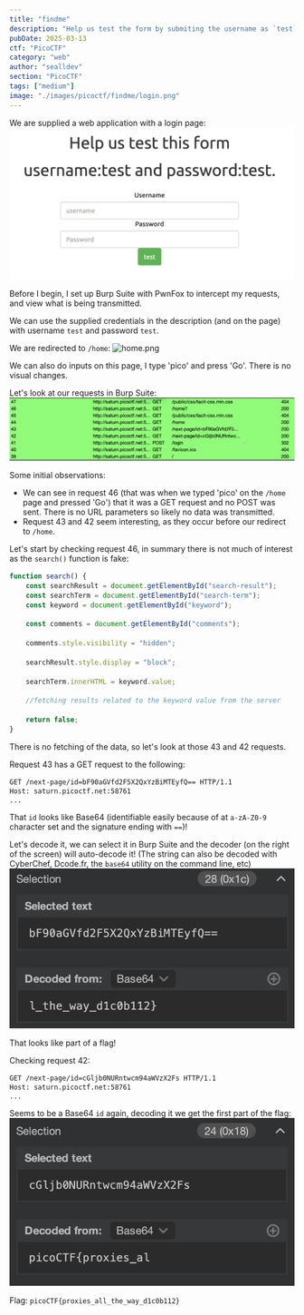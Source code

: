 ```yaml
---
title: "findme"
description: "Help us test the form by submiting the username as `test` and password as `test!`\n\nHint: any redirections?"
pubDate: 2025-03-13
ctf: "PicoCTF"
category: "web"
author: "sealldev"
section: "PicoCTF"
tags: ["medium"]
image: "./images/picoctf/findme/login.png"
---
```


We are supplied a web application with a login page:
![login.png](images/picoctf/findme/login.png)

Before I begin, I set up Burp Suite with PwnFox to intercept my requests, and view what is being transmitted.

We can use the supplied credentials in the description (and on the page) with username `test` and password `test`.

We are redirected to `/home`:
![home.png](images/picoctf/fineme/home.png)

We can also do inputs on this page, I type 'pico' and press 'Go'. There is no visual changes.

Let's look at our requests in Burp Suite:
![requests.png](images/picoctf/findme/requests.png)

Some initial observations:
- We can see in request 46 (that was when we typed 'pico' on the `/home` page and pressed 'Go') that it was a GET request and no POST was sent. There is no URL parameters so likely no data was transmitted.
- Request 43 and 42 seem interesting, as they occur before our redirect to `/home`.

Let's start by checking request 46, in summary there is not much of interest as the `search()` function is fake:
```javascript
function search() {
    const searchResult = document.getElementById("search-result");
    const searchTerm = document.getElementById("search-term");
    const keyword = document.getElementById("keyword");

    const comments = document.getElementById("comments");

    comments.style.visibility = "hidden";

    searchResult.style.display = "block";

    searchTerm.innerHTML = keyword.value;

    //fetching results related to the keyword value from the server

    return false;
}
```

There is no fetching of the data, so let's look at those 43 and 42 requests.

Request 43 has a GET request to the following:
```
GET /next-page/id=bF90aGVfd2F5X2QxYzBiMTEyfQ== HTTP/1.1
Host: saturn.picoctf.net:58761
...
```

That `id` looks like Base64 (identifiable easily because of at `a-zA-Z0-9` character set and the signature ending with `==`)!
 
Let's decode it, we can select it in Burp Suite and the decoder (on the right of the screen) will auto-decode it! (The string can also be decoded with CyberChef, Dcode.fr, the `base64` utility on the command line, etc)
![flagp2.png](images/picoctf/findme/flagp2.png)

That looks like part of a flag!

Checking request 42:
```
GET /next-page/id=cGljb0NURntwcm94aWVzX2Fs HTTP/1.1
Host: saturn.picoctf.net:58761
...
```

Seems to be a Base64 `id` again, decoding it we get the first part of the flag:
![flagp1.png](images/picoctf/findme/flagp1.png)

Flag: `picoCTF{proxies_all_the_way_d1c0b112}`